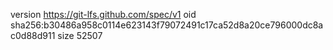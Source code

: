 version https://git-lfs.github.com/spec/v1
oid sha256:b30486a958c0114e623143f79072491c17ca52d8a20ce796000dc8ac0d88d911
size 52507
